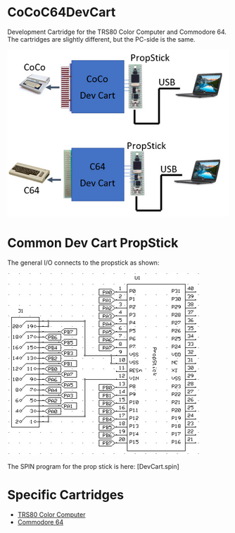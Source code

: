 # CoCoC64DevCart

Development Cartridge for the TRS80 Color Computer and Commodore 64. The cartridges are
slightly different, but the PC-side is the same.

![](art/DevCarts.jpg)

# Common Dev Cart PropStick

The general I/O connects to the propstick as shown:

![](art/propstick.jpg)

[](art/PropDev.sch)

The SPIN program for the prop stick is here: [DevCart.spin]

# Specific Cartridges

  - [TRS80 Color Computer](CoCo)
  - [Commodore 64](C64)
